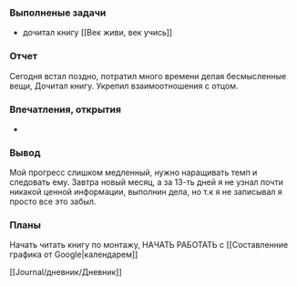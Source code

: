 ### Выполненые задачи
- дочитал книгу [[Век живи, век учись]]

### Отчет

Сегодня встал поздно, потратил много времени делая бесмысленные вещи, Дочитал книгу.
Укрепил взаимоотношения с отцом.

### Впечатления, открытия
- 

### Вывод

Мой прогресс слишком медленный, нужно наращивать темп и следовать ему.  Завтра новый месяц, а за 13-ть дней я не узнал почти никакой ценной информации, выполнин дела, но т.к я не записывал я просто все это забыл.

### Планы

Начать читать книгу по монтажу, НАЧАТЬ РАБОТАТЬ с [[Составленние графика от Google|календарем]]



[[Journal/дневник/Дневник]]